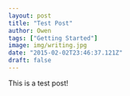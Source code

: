```yaml
---
layout: post
title: "Test Post"
author: Owen
tags: ["Getting Started"]
image: img/writing.jpg
date: "2015-02-02T23:46:37.121Z"
draft: false
---
```


This is a test post!